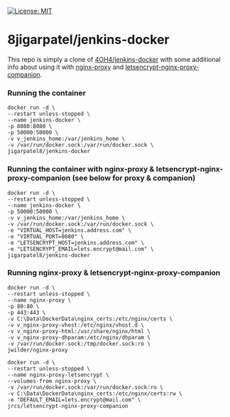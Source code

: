 [![License: MIT](https://img.shields.io/badge/License-MIT-yellow.svg)](https://opensource.org/licenses/MIT)

# 8jigarpatel/jenkins-docker

This repo is simply a clone of [4OH4/jenkins-docker](https://github.com/4OH4/jenkins-docker) with some additional info about using it with [nginx-proxy](https://github.com/nginx-proxy/nginx-proxy) and [letsencrypt-nginx-proxy-companion](https://github.com/nginx-proxy/docker-letsencrypt-nginx-proxy-companion).


### Running the container

```
docker run -d \
--restart unless-stopped \
--name jenkins-docker \
-p 8080:8080 \
-p 50000:50000 \
-v v_jenkins_home:/var/jenkins_home \
-v /var/run/docker.sock:/var/run/docker.sock \
jigarpatel8/jenkins-docker
```

### Running the container with nginx-proxy & letsencrypt-nginx-proxy-companion (see below for proxy & companion)
```
docker run -d \
--restart unless-stopped \
--name jenkins-docker \
-p 50000:50000 \
-v v_jenkins_home:/var/jenkins_home \
-v /var/run/docker.sock:/var/run/docker.sock \
-e "VIRTUAL_HOST=jenkins.address.com" \
-e "VIRTUAL_PORT=8080" \
-e "LETSENCRYPT_HOST=jenkins.address.com" \
-e "LETSENCRYPT_EMAIL=lets.encrypt@mail.com" \
jigarpatel8/jenkins-docker
```

### Running nginx-proxy & letsencrypt-nginx-proxy-companion
```
docker run -d \
--restart unless-stopped \
--name nginx-proxy \
-p 80:80 \
-p 443:443 \
-v C:\Data\DockerData\nginx_certs:/etc/nginx/certs \
-v v_nginx-proxy-vhost:/etc/nginx/vhost.d \
-v v_nginx-proxy-html:/usr/share/nginx/html \
-v v_nginx-proxy-dhparam:/etc/nginx/dhparam \
-v /var/run/docker.sock:/tmp/docker.sock:ro \
jwilder/nginx-proxy

docker run -d \
--restart unless-stopped \
--name nginx-proxy-letsencrypt \
--volumes-from nginx-proxy \
-v /var/run/docker.sock:/var/run/docker.sock:ro \
-v C:\Data\DockerData\nginx_certs:/etc/nginx/certs:rw \
-e "DEFAULT_EMAIL=lets.encrypt@mail.com" \
jrcs/letsencrypt-nginx-proxy-companion
```
